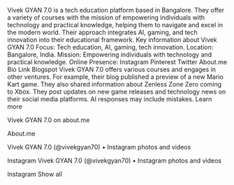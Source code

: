 Vivek GYAN 7.0 is a tech education platform based in Bangalore. They offer a variety of courses with the mission of empowering individuals with technology and practical knowledge, helping them to navigate and excel in the modern world. Their approach integrates AI, gaming, and tech innovation into their educational framework. 
Key information about Vivek GYAN 7.0
Focus: Tech education, AI, gaming, tech innovation.
Location: Bangalore, India.
Mission: Empowering individuals with technology and practical knowledge.
Online Presence:
Instagram
Pinterest
Twitter
About.me
Bio Link
Blogspot 
Vivek GYAN 7.0 offers various courses and engages in other ventures. For example, their blog published a preview of a new Mario Kart game. They also shared information about Zenless Zone Zero coming to Xbox. They post updates on new game releases and technology news on their social media platforms. 
AI responses may include mistakes. Learn more


Vivek GYAN 7.0 on about.me

About.me

Vivek GYAN 7.0 (@vivekgyan70) • Instagram photos and videos

Instagram
Vivek GYAN 7.0 (@vivekgyan70) • Instagram photos and videos

Instagram
Show all
